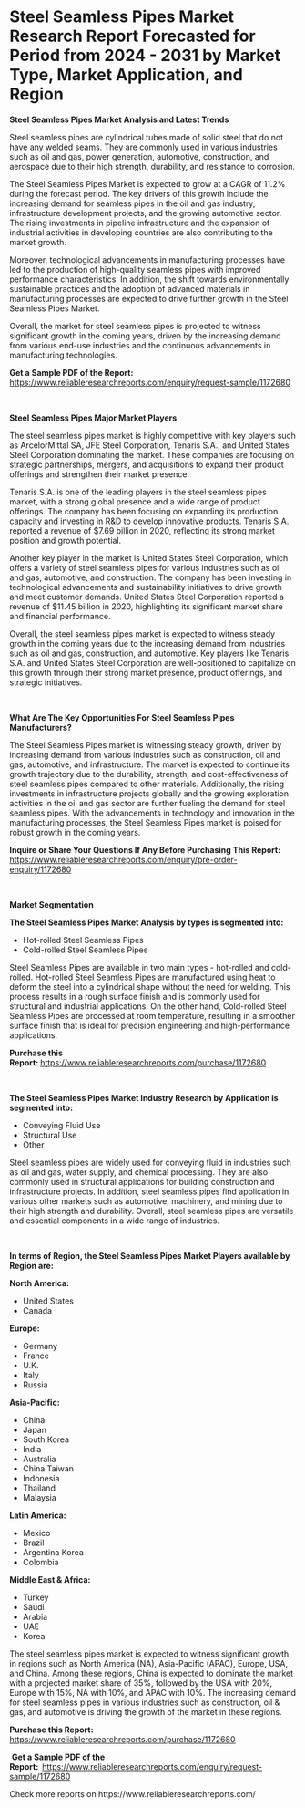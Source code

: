 <p><h1>Steel Seamless Pipes Market Research Report Forecasted for Period from 2024 -  2031 by Market Type, Market Application, and Region</h1></p><p><strong>Steel Seamless Pipes Market Analysis and Latest Trends</strong></p>
<p><p>Steel seamless pipes are cylindrical tubes made of solid steel that do not have any welded seams. They are commonly used in various industries such as oil and gas, power generation, automotive, construction, and aerospace due to their high strength, durability, and resistance to corrosion.</p><p>The Steel Seamless Pipes Market is expected to grow at a CAGR of 11.2% during the forecast period. The key drivers of this growth include the increasing demand for seamless pipes in the oil and gas industry, infrastructure development projects, and the growing automotive sector. The rising investments in pipeline infrastructure and the expansion of industrial activities in developing countries are also contributing to the market growth.</p><p>Moreover, technological advancements in manufacturing processes have led to the production of high-quality seamless pipes with improved performance characteristics. In addition, the shift towards environmentally sustainable practices and the adoption of advanced materials in manufacturing processes are expected to drive further growth in the Steel Seamless Pipes Market.</p><p>Overall, the market for steel seamless pipes is projected to witness significant growth in the coming years, driven by the increasing demand from various end-use industries and the continuous advancements in manufacturing technologies.</p></p>
<p><strong>Get a Sample PDF of the Report:&nbsp;</strong> <a href="https://www.reliableresearchreports.com/enquiry/request-sample/1172680">https://www.reliableresearchreports.com/enquiry/request-sample/1172680</a></p>
<p>&nbsp;</p>
<p><strong>Steel Seamless Pipes Major Market Players</strong></p>
<p><p>The steel seamless pipes market is highly competitive with key players such as ArcelorMittal SA, JFE Steel Corporation, Tenaris S.A., and United States Steel Corporation dominating the market. These companies are focusing on strategic partnerships, mergers, and acquisitions to expand their product offerings and strengthen their market presence.</p><p>Tenaris S.A. is one of the leading players in the steel seamless pipes market, with a strong global presence and a wide range of product offerings. The company has been focusing on expanding its production capacity and investing in R&D to develop innovative products. Tenaris S.A. reported a revenue of $7.69 billion in 2020, reflecting its strong market position and growth potential.</p><p>Another key player in the market is United States Steel Corporation, which offers a variety of steel seamless pipes for various industries such as oil and gas, automotive, and construction. The company has been investing in technological advancements and sustainability initiatives to drive growth and meet customer demands. United States Steel Corporation reported a revenue of $11.45 billion in 2020, highlighting its significant market share and financial performance.</p><p>Overall, the steel seamless pipes market is expected to witness steady growth in the coming years due to the increasing demand from industries such as oil and gas, construction, and automotive. Key players like Tenaris S.A. and United States Steel Corporation are well-positioned to capitalize on this growth through their strong market presence, product offerings, and strategic initiatives.</p></p>
<p>&nbsp;</p>
<p><strong>What Are The Key Opportunities For Steel Seamless Pipes Manufacturers?</strong></p>
<p><p>The Steel Seamless Pipes market is witnessing steady growth, driven by increasing demand from various industries such as construction, oil and gas, automotive, and infrastructure. The market is expected to continue its growth trajectory due to the durability, strength, and cost-effectiveness of steel seamless pipes compared to other materials. Additionally, the rising investments in infrastructure projects globally and the growing exploration activities in the oil and gas sector are further fueling the demand for steel seamless pipes. With the advancements in technology and innovation in the manufacturing processes, the Steel Seamless Pipes market is poised for robust growth in the coming years.</p></p>
<p><strong>Inquire or Share Your Questions If Any Before Purchasing This Report:</strong> <a href="https://www.reliableresearchreports.com/enquiry/pre-order-enquiry/1172680">https://www.reliableresearchreports.com/enquiry/pre-order-enquiry/1172680</a></p>
<p>&nbsp;</p>
<p><strong>Market Segmentation</strong></p>
<p><strong>The Steel Seamless Pipes Market Analysis by types is segmented into:</strong></p>
<p><ul><li>Hot-rolled Steel Seamless Pipes</li><li>Cold-rolled Steel Seamless Pipes</li></ul></p>
<p><p>Steel Seamless Pipes are available in two main types - hot-rolled and cold-rolled. Hot-rolled Steel Seamless Pipes are manufactured using heat to deform the steel into a cylindrical shape without the need for welding. This process results in a rough surface finish and is commonly used for structural and industrial applications. On the other hand, Cold-rolled Steel Seamless Pipes are processed at room temperature, resulting in a smoother surface finish that is ideal for precision engineering and high-performance applications.</p></p>
<p><strong>Purchase this Report:&nbsp;</strong><a href="https://www.reliableresearchreports.com/purchase/1172680">https://www.reliableresearchreports.com/purchase/1172680</a></p>
<p>&nbsp;</p>
<p><strong>The Steel Seamless Pipes Market Industry Research by Application is segmented into:</strong></p>
<p><ul><li>Conveying Fluid Use</li><li>Structural Use</li><li>Other</li></ul></p>
<p><p>Steel seamless pipes are widely used for conveying fluid in industries such as oil and gas, water supply, and chemical processing. They are also commonly used in structural applications for building construction and infrastructure projects. In addition, steel seamless pipes find application in various other markets such as automotive, machinery, and mining due to their high strength and durability. Overall, steel seamless pipes are versatile and essential components in a wide range of industries.</p></p>
<p>&nbsp;</p>
<p><strong>In terms of Region, the Steel Seamless Pipes Market Players available by Region are:</strong></p>
<p>
    <p> <strong> North America: </strong>
        <ul>
            <li>United States</li>
            <li>Canada</li>
        </ul>
        </p> 
    <p> <strong> Europe: </strong>
        <ul>
            <li>Germany</li>
            <li>France</li>
            <li>U.K.</li>
            <li>Italy</li>
            <li>Russia</li>
        </ul>
        </p> 
    <p> <strong> Asia-Pacific: </strong>
        <ul>
            <li>China</li>
            <li>Japan</li>
            <li>South Korea</li>
            <li>India</li>
            <li>Australia</li>
            <li>China Taiwan</li>
            <li>Indonesia</li>
            <li>Thailand</li>
            <li>Malaysia</li>
        </ul>
        </p> 
    <p> <strong> Latin America: </strong>
        <ul>
            <li>Mexico</li>
            <li>Brazil</li>
            <li>Argentina Korea</li>
            <li>Colombia</li>
        </ul>
        </p> 
    <p> <strong> Middle East & Africa: </strong>
        <ul>
            <li>Turkey</li>
            <li>Saudi</li>
            <li>Arabia</li>
            <li>UAE</li>
            <li>Korea</li>
        </ul>
    </p>
    </p>
<p><p>The steel seamless pipes market is expected to witness significant growth in regions such as North America (NA), Asia-Pacific (APAC), Europe, USA, and China. Among these regions, China is expected to dominate the market with a projected market share of 35%, followed by the USA with 20%, Europe with 15%, NA with 10%, and APAC with 10%. The increasing demand for steel seamless pipes in various industries such as construction, oil & gas, and automotive is driving the growth of the market in these regions.</p></p>
<p><strong>Purchase this Report: </strong><a href="https://www.reliableresearchreports.com/purchase/1172680">https://www.reliableresearchreports.com/purchase/1172680</a></p>
<p>&nbsp;<strong>Get a Sample PDF of the Report:&nbsp;&nbsp;</strong><a href="https://www.reliableresearchreports.com/enquiry/request-sample/1172680">https://www.reliableresearchreports.com/enquiry/request-sample/1172680</a></p>
<p><strong></strong></p>
<p>Check more reports on https://www.reliableresearchreports.com/</p>